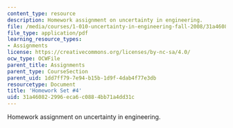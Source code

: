 ```yaml
---
content_type: resource
description: Homework assignment on uncertainty in engineering.
file: /media/courses/1-010-uncertainty-in-engineering-fall-2008/31a460822996eca6c0884bb71a4dd31c_homework_04.pdf
file_type: application/pdf
learning_resource_types:
- Assignments
license: https://creativecommons.org/licenses/by-nc-sa/4.0/
ocw_type: OCWFile
parent_title: Assignments
parent_type: CourseSection
parent_uid: 1dd7ff79-7e94-b15b-1d9f-4dab4f77e3db
resourcetype: Document
title: 'Homework Set #4'
uid: 31a46082-2996-eca6-c088-4bb71a4dd31c
---
```

Homework assignment on uncertainty in engineering.